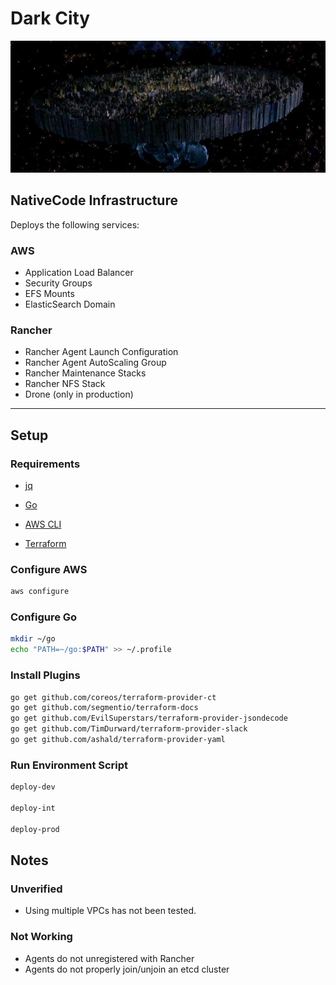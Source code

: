 # Dark City

![dark-city](dark-city.jpg)

## NativeCode Infrastructure

Deploys the following services:

### AWS

- Application Load Balancer
- Security Groups
- EFS Mounts
- ElasticSearch Domain

### Rancher

- Rancher Agent Launch Configuration
- Rancher Agent AutoScaling Group
- Rancher Maintenance Stacks
- Rancher NFS Stack
- Drone (only in production)

---

## Setup

### Requirements

- [jq](https://stedolan.github.io/jq/download)

- [Go](https://golang.org/dl])

- [AWS CLI](https://docs.aws.amazon.com/cli/latest/userguide/cli-chap-install.html)

- [Terraform](https://www.terraform.io/downloads.html)

### Configure AWS
```bash
aws configure
```

### Configure Go
```bash
mkdir ~/go
echo "PATH=~/go:$PATH" >> ~/.profile
```

### Install Plugins
```bash
go get github.com/coreos/terraform-provider-ct
go get github.com/segmentio/terraform-docs
go get github.com/EvilSuperstars/terraform-provider-jsondecode
go get github.com/TimDurward/terraform-provider-slack
go get github.com/ashald/terraform-provider-yaml
```

### Run Environment Script
```bash
deploy-dev

deploy-int

deploy-prod
```

## Notes

### Unverified

- Using multiple VPCs has not been tested.

### Not Working

- Agents do not unregistered with Rancher
- Agents do not properly join/unjoin an etcd cluster
